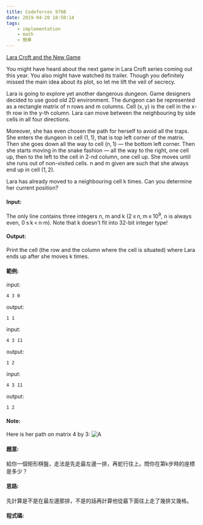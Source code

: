 ```yaml
---
title: Codeforces 976B
date: 2019-04-20 18:50:14
tags:
    - implementation
    - math
    - 簡單
---
```

[Lara Croft and the New Game](https://codeforces.com/problemset/problem/976/B)

You might have heard about the next game in Lara Croft series coming out this year. You also might have watched its trailer. Though you definitely missed the main idea about its plot, so let me lift the veil of secrecy.
<!-- more -->
Lara is going to explore yet another dangerous dungeon. Game designers decided to use good old 2D environment. The dungeon can be represented as a rectangle matrix of n rows and m columns. Cell (x, y) is the cell in the x-th row in the y-th column. Lara can move between the neighbouring by side cells in all four directions.

Moreover, she has even chosen the path for herself to avoid all the traps. She enters the dungeon in cell (1, 1), that is top left corner of the matrix. Then she goes down all the way to cell (n, 1) — the bottom left corner. Then she starts moving in the snake fashion — all the way to the right, one cell up, then to the left to the cell in 2-nd column, one cell up. She moves until she runs out of non-visited cells. n and m given are such that she always end up in cell (1, 2).

Lara has already moved to a neighbouring cell k times. Can you determine her current position?

#### Input:
The only line contains three integers n, m and k (2 ≤ n, m ≤ 10<sup>9</sup>, n is always even, 0 ≤ k < n·m). Note that k doesn't fit into 32-bit integer type!

#### Output:
Print the cell (the row and the column where the cell is situated) where Lara ends up after she moves k times.

#### 範例:
input:
```
4 3 0
```
output:
```
1 1
```
input:
```
4 3 11
```
output:
```
1 2
```
input:
```
4 3 11
```
output:
```
1 2
```
#### Note:
Here is her path on matrix 4 by 3:
![A](A.PNG)
#### 題意:
給你一個矩形棋盤，走法是先走最左邊一排，再蛇行往上。問你在第k步時的座標是多少？

#### 思路:
先計算是不是在最左邊那排，不是的話再計算他從最下面往上走了幾排又幾格。

#### 程式碼:
<script src="https://gist.github.com/Daviswww/86b71f83f8144585dee9e5ae223c527b.js"></script>

